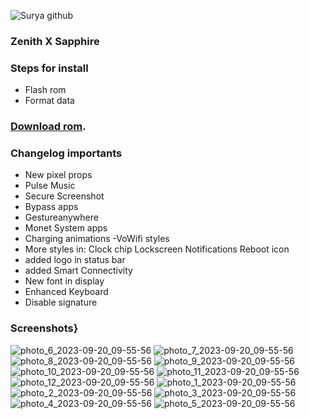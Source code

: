 
![Surya github](https://github.com/MrrMiloa/Zenith-Surya-Sapphire/assets/119014113/a040fe1d-6f30-473b-8125-9aedb8bc8a33)

### Zenith X Sapphire
### Steps for install
- Flash rom
- Format data
### [Download rom](https://devuploads.com/xd8po6js96gg).

### Changelog importants
- New pixel props 
- Pulse Music 
- Secure Screenshot
- Bypass apps 
- Gestureanywhere
- Monet System apps 
- Charging animations 
-VoWifi styles
- More styles in:
Clock chip
Lockscreen
Notifications 
Reboot icon
- added logo in status bar 
- added Smart Connectivity
- New font in display 
- Enhanced Keyboard
- Disable signature


### Screenshots}
![photo_6_2023-09-20_09-55-56](https://github.com/MrrMiloa/Zenith-Surya-Sapphire/assets/119014113/7169a159-8591-4c99-acf9-9fe751651645)
![photo_7_2023-09-20_09-55-56](https://github.com/MrrMiloa/Zenith-Surya-Sapphire/assets/119014113/ac6f3c41-bb50-4971-96d1-1d35d1d1db4d)
![photo_8_2023-09-20_09-55-56](https://github.com/MrrMiloa/Zenith-Surya-Sapphire/assets/119014113/8c29e5d6-2ccc-4f14-ab79-1d0e83689669)
![photo_9_2023-09-20_09-55-56](https://github.com/MrrMiloa/Zenith-Surya-Sapphire/assets/119014113/fc621e28-9379-4115-87e0-21aaffbd43ff)
![photo_10_2023-09-20_09-55-56](https://github.com/MrrMiloa/Zenith-Surya-Sapphire/assets/119014113/a6443b5f-333e-4d79-bf35-268c0855f06c)
![photo_11_2023-09-20_09-55-56](https://github.com/MrrMiloa/Zenith-Surya-Sapphire/assets/119014113/385af451-a563-4127-bf9b-62467fbe7a49)
![photo_12_2023-09-20_09-55-56](https://github.com/MrrMiloa/Zenith-Surya-Sapphire/assets/119014113/11c30a24-1645-4b98-8810-4447e03ef14a)
![photo_1_2023-09-20_09-55-56](https://github.com/MrrMiloa/Zenith-Surya-Sapphire/assets/119014113/e382ee40-1a9a-4f20-b685-3f4a6c926224)
![photo_2_2023-09-20_09-55-56](https://github.com/MrrMiloa/Zenith-Surya-Sapphire/assets/119014113/73c36c7a-252c-49a7-ab6b-a23be623f923)
![photo_3_2023-09-20_09-55-56](https://github.com/MrrMiloa/Zenith-Surya-Sapphire/assets/119014113/73bbd169-eb0e-4195-896f-469bd16bdc65)
![photo_4_2023-09-20_09-55-56](https://github.com/MrrMiloa/Zenith-Surya-Sapphire/assets/119014113/75655feb-ad4b-4c41-a16d-7230fd51675e)
![photo_5_2023-09-20_09-55-56](https://github.com/MrrMiloa/Zenith-Surya-Sapphire/assets/119014113/a4e2b04c-aea7-4dc2-b12d-bcde169304ff)
